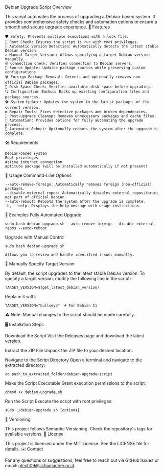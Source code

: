 Debian Upgrade Script Overview

This script automates the process of upgrading a Debian-based system. It provides comprehensive safety checks and automation options to ensure a smooth and secure upgrade experience.
🚀 Features

    🛡 Safety: Prevents multiple executions with a lock file.
    🔑 Root Check: Ensures the script is run with root privileges.
    📡 Automatic Version Detection: Automatically detects the latest stable Debian version.
    ✍️ Manual Target Version: Allows specifying a target Debian version manually.
    🌐 Connection Check: Verifies connection to Debian servers.
    🔧 Source Update: Updates package sources while preserving custom configurations.
    🗑 Foreign Package Removal: Detects and optionally removes non-official Debian packages.
    💾 Disk Space Check: Verifies available disk space before upgrading.
    🔍 Configuration Backup: Backs up existing configuration files and package sources.
    🛠 System Update: Updates the system to the latest packages of the current version.
    ⚙️ Repair Tools: Fixes defective packages and broken dependencies.
    🧹 Post-Upgrade Cleanup: Removes unnecessary packages and cache files.
    🔄 Automation: Provides options for fully automating the upgrade process.
    🔁 Automatic Reboot: Optionally reboots the system after the upgrade is complete.

🛠 Requirements

    Debian-based system
    Root privileges
    Active internet connection
    aptitude package (will be installed automatically if not present)

🔧 Usage
Command-Line Options

    --auto-remove-foreign: Automatically removes foreign (non-official) packages.
    --disable-external-repos: Automatically disables external repositories not part of official Debian.
    --auto-reboot: Reboots the system after the upgrade is complete.
    -h, --help: Displays the help message with usage instructions.

📖 Examples
Fully Automated Upgrade

    sudo bash debian-upgrade.sh --auto-remove-foreign --disable-external-repos --auto-reboot

Upgrade with Manual Control

    sudo bash debian-upgrade.sh

    Allows you to review and handle identified issues manually.

📝 Manually Specify Target Version

By default, the script upgrades to the latest stable Debian version. To specify a target version, modify the following line in the script:

    TARGET_VERSION=$(get_latest_debian_version)

Replace it with:

    TARGET_VERSION="bullseye"  # For Debian 11

⚠️ Note: Manual changes to the script should be made carefully.

🖥 Installation Steps

Download the Script
Visit the Releases page and download the latest version.

Extract the ZIP File
Unpack the ZIP file to your desired location.

Navigate to the Script Directory
Open a terminal and navigate to the extracted directory:

    cd path_to_extracted_folder/debian-upgrade-script

Make the Script Executable
Grant execution permissions to the script:

    chmod +x debian-upgrade.sh

Run the Script
Execute the script with root privileges:

    sudo ./debian-upgrade.sh [options]

🔖 Versioning

This project follows Semantic Versioning. Check the repository's tags for available versions.
📄 License

This project is licensed under the MIT License. See the LICENSE file for details.
✉️ Contact

For any questions or suggestions, feel free to reach out via GitHub Issues or email: ptech09@schumacher.or.at.
